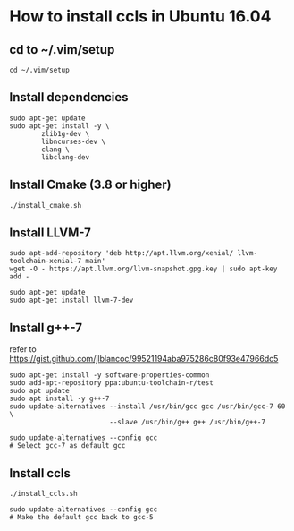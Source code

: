 # How to install ccls in Ubuntu 16.04

## cd to ~/.vim/setup

    cd ~/.vim/setup

## Install dependencies

    sudo apt-get update
    sudo apt-get install -y \
            zlib1g-dev \
            libncurses-dev \
            clang \
            libclang-dev

## Install Cmake (3.8 or higher)

    ./install_cmake.sh

## Install LLVM-7

    sudo apt-add-repository 'deb http://apt.llvm.org/xenial/ llvm-toolchain-xenial-7 main'
    wget -O - https://apt.llvm.org/llvm-snapshot.gpg.key | sudo apt-key add -

    sudo apt-get update
    sudo apt-get install llvm-7-dev

## Install g++-7
refer to <https://gist.github.com/jlblancoc/99521194aba975286c80f93e47966dc5>

    sudo apt-get install -y software-properties-common
    sudo add-apt-repository ppa:ubuntu-toolchain-r/test
    sudo apt update
    sudo apt install -y g++-7
    sudo update-alternatives --install /usr/bin/gcc gcc /usr/bin/gcc-7 60 \
                             --slave /usr/bin/g++ g++ /usr/bin/g++-7

    sudo update-alternatives --config gcc
    # Select gcc-7 as default gcc

## Install ccls

    ./install_ccls.sh

    sudo update-alternatives --config gcc
    # Make the default gcc back to gcc-5
